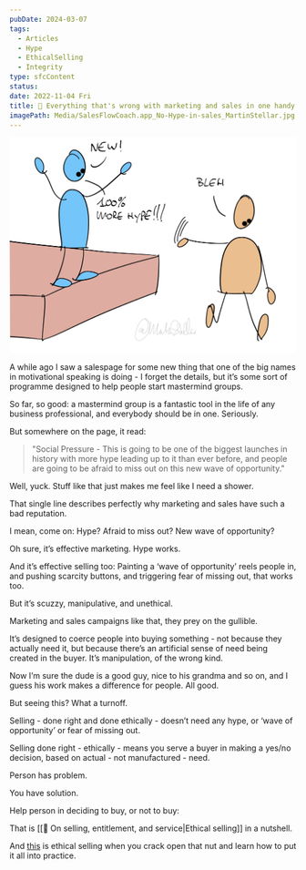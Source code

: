 ```yaml
---
pubDate: 2024-03-07
tags:
  - Articles
  - Hype
  - EthicalSelling
  - Integrity
type: sfcContent
status: 
date: 2022-11-04 Fri
title: 📄 Everything that's wrong with marketing and sales in one handy sentence
imagePath: Media/SalesFlowCoach.app_No-Hype-in-sales_MartinStellar.jpg
---
```


![](Media/SalesFlowCoach.app_No-Hype-in-sales_MartinStellar.jpg)

A while ago I saw a salespage for some new thing that one of the big names in motivational speaking is doing - I forget the details, but it’s some sort of programme designed to help people start mastermind groups.

So far, so good: a mastermind group is a fantastic tool in the life of any business professional, and everybody should be in one. Seriously.

But somewhere on the page, it read:

> "Social Pressure - This is going to be one of the biggest launches in history with more hype leading up to it than ever before, and people are going to be afraid to miss out on this new wave of opportunity."

Well, yuck. Stuff like that just makes me feel like I need a shower.

That single line describes perfectly why marketing and sales have such a bad reputation.

I mean, come on: Hype? Afraid to miss out? New wave of opportunity?

Oh sure, it’s effective marketing. Hype works.

And it’s effective selling too: Painting a ‘wave of opportunity’ reels people in, and pushing scarcity buttons, and triggering fear of missing out, that works too.

But it’s scuzzy, manipulative, and unethical.

Marketing and sales campaigns like that, they prey on the gullible.

It’s designed to coerce people into buying something - not because they actually need it, but because there’s an artificial sense of need being created in the buyer. It’s manipulation, of the wrong kind.

Now I’m sure the dude is a good guy, nice to his grandma and so on, and I guess his work makes a difference for people. All good.

But seeing this? What a turnoff.

Selling - done right and done ethically - doesn’t need any hype, or ‘wave of opportunity’ or fear of missing out.

Selling done right - ethically - means you serve a buyer in making a yes/no decision, based on actual - not manufactured - need.

Person has problem.

You have solution.

Help person in deciding to buy, or not to buy:

That is [[📄 On selling, entitlement, and service|Ethical selling]] in a nutshell.

And [this](https://martinstellar.com/leap-ethical-selling-framework/) is ethical selling when you crack open that nut and learn how to put it all into practice.